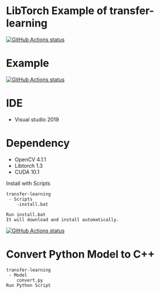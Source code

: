 # LibTorch Example of transfer-learning

<p align="left">
  <a href="https://github.com/kerry-Cho/transfer-learning"><img alt="GitHub Actions status" src="https://github.com/kerry-Cho/transfer-learning/workflows/Main%20workflow/badge.svg"></a>
</p>

# Example
<p align="left">
  <a href="https://github.com/kerry-Cho/transfer-learning"><img alt="GitHub Actions status" src="https://github.com/kerry-Cho/transfer-learning/blob/master/Images/train.png"></a>
</p>
 
# IDE
 * Visual studio 2019

# Dependency
 * OpenCV 4.1.1
 * Libtorch 1.3
 * CUDA 10.1

Install with Scripts

```
transfer-learning
 - Scripts
    -install.bat
    
Run install.bat
It will download and install automatically.
```

<p align="left">
  <a href="https://github.com/kerry-Cho/transfer-learning"><img alt="GitHub Actions status" src="https://github.com/kerry-Cho/transfer-learning/blob/master/Images/Install.png"></a>
</p>

# Convert Python Model to C++
```
transfer-learning
 - Model
    convert.py
Run Python Script
```
